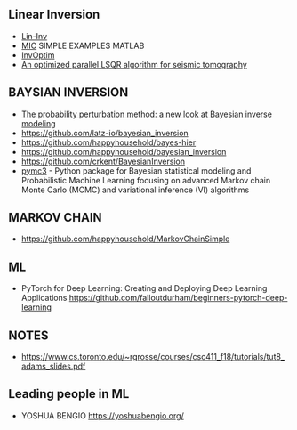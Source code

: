 ## Linear Inversion 
* [Lin-Inv](https://github.com/jmcmahan/LinVer-Matlab) 
* [MIC](https://github.com/TcheL/MIC)    SIMPLE EXAMPLES  MATLAB  
* [InvOptim](https://github.com/ajayws/invOptim)       
* [An optimized parallel LSQR algorithm for seismic tomography](https://github.com/cageo/Lee-2013)


## BAYSIAN INVERSION 
* [The probability perturbation method: a new look at Bayesian inverse modeling](https://github.com/cageo/myCAGEOpaper)
* https://github.com/latz-io/bayesian_inversion 
* https://github.com/happyhousehold/bayes-hier 
* https://github.com/happyhousehold/bayesian_inversion 
* https://github.com/crkent/BayesianInversion 
* [pymc3](https://github.com/pymc-devs/pymc3) - Python package for Bayesian statistical modeling and Probabilistic Machine Learning focusing on advanced Markov chain Monte Carlo (MCMC) and variational inference (VI) algorithms


## MARKOV CHAIN
* https://github.com/happyhousehold/MarkovChainSimple

## ML
* PyTorch for Deep Learning: Creating and Deploying Deep Learning Applications https://github.com/falloutdurham/beginners-pytorch-deep-learning


## NOTES
* https://www.cs.toronto.edu/~rgrosse/courses/csc411_f18/tutorials/tut8_adams_slides.pdf


## Leading people in ML
* YOSHUA BENGIO  https://yoshuabengio.org/

